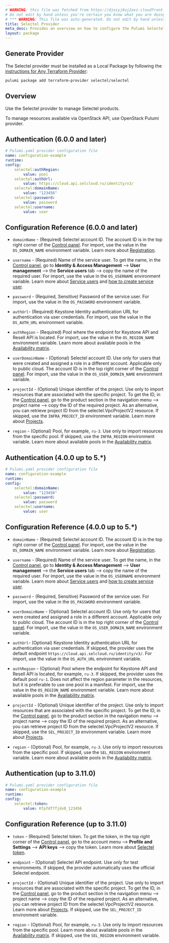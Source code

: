 ```yaml
---
# WARNING: this file was fetched from https://djoiyj6oj2oxz.cloudfront.net/docs/registry.opentofu.org/selectel/selectel/6.4.0/index.md
# Do not edit by hand unless you're certain you know what you are doing!
# *** WARNING: This file was auto-generated. Do not edit by hand unless you're certain you know what you are doing! ***
title: Selectel Provider
meta_desc: Provides an overview on how to configure the Pulumi Selectel provider.
layout: package
---
```


## Generate Provider

The Selectel provider must be installed as a Local Package by following the [instructions for Any Terraform Provider](https://www.pulumi.com/registry/packages/terraform-provider/):

```bash
pulumi package add terraform-provider selectel/selectel
```
## Overview

Use the Selectel provider to manage Selectel products.

To manage resources available via OpenStack API, use OpenStack Pulumi provider.
## Authentication (6.0.0 and later)

```yaml
# Pulumi.yaml provider configuration file
name: configuration-example
runtime:
config:
    selectel:authRegion:
        value: pool
    selectel:authUrl:
        value: https://cloud.api.selcloud.ru/identity/v3/
    selectel:domainName:
        value: "123456"
    selectel:password:
        value: password
    selectel:username:
        value: user

```
## Configuration Reference (6.0.0 and later)

* `domainName` - (Required) Selectel account ID. The account ID is in the top right corner of the [Control panel](https://my.selectel.ru/). For import, use the value in the `OS_DOMAIN_NAME` environment variable. Learn more about [Registration](https://docs.selectel.ru/en/control-panel-actions/account/registration/).

* `username` - (Required) Name of the service user. To get the name, in the [Control panel](https://my.selectel.ru/iam/users_management/users?type=service), go to **Identity & Access Management** ⟶ **User management** ⟶ the **Service users** tab ⟶ copy the name of the required user. For import, use the value in the `OS_USERNAME` environment variable. Learn more about [Service users](https://docs.selectel.ru/en/control-panel-actions/users-and-roles/user-types-and-roles/) and [how to create service user](https://docs.selectel.ru/en/control-panel-actions/users-and-roles/add-user/#add-service-user).

* `password` - (Required, Sensitive) Password of the service user. For import, use the value in the `OS_PASSWORD` environment variable.

* `authUrl`- (Required) Keystone Identity authentication URL for authentication via user credentials. For import, use the value in the `OS_AUTH_URL` environment variable.

* `authRegion` - (Required) Pool where the endpoint for Keystone API and Resell API is located. For import, use the value in the `OS_REGION_NAME` environment variable. Learn more about available pools in the [Availability matrix](https://docs.selectel.ru/en/control-panel-actions/availability-matrix/).

* `userDomainName` - (Optional) Selectel account ID. Use only for users that were created and assigned a role in a different account. Applicable only to public cloud. The account ID is in the top right corner of the [Control panel](https://my.selectel.ru/). For import, use the value in the `OS_USER_DOMAIN_NAME` environment variable.

* `projectId` - (Optional) Unique identifier of the project. Use only to import resources that are associated with the specific project. To get the ID, in the [Control panel](https://my.selectel.ru/), go to the product section in the navigation menu ⟶ project name ⟶ copy the ID of the required project. As an alternative, you can retrieve project ID from the selectel.VpcProjectV2 resource. If skipped, use the `INFRA_PROJECT_ID` environment variable. Learn more about [Projects](https://docs.selectel.ru/en/control-panel-actions/projects/about-projects/).

* `region` - (Optional) Pool, for example, `ru-3`. Use only to import resources from the specific pool. If skipped, use the `INFRA_REGION` environment variable. Learn more about available pools in the [Availability matrix](https://docs.selectel.ru/en/control-panel-actions/availability-matrix/).
## Authentication (4.0.0 up to 5.*)

```yaml
# Pulumi.yaml provider configuration file
name: configuration-example
runtime:
config:
    selectel:domainName:
        value: "123456"
    selectel:password:
        value: password
    selectel:username:
        value: user

```
## Configuration Reference (4.0.0 up to 5.*)

* `domainName` - (Required) Selectel account ID. The account ID is in the top right corner of the [Control panel](https://my.selectel.ru/). For import, use the value in the `OS_DOMAIN_NAME` environment variable. Learn more about [Registration](https://docs.selectel.ru/en/control-panel-actions/account/registration/).

* `username` - (Required) Name of the service user. To get the name, in the [Control panel](https://my.selectel.ru/iam/users_management/users?type=service), go to **Identity & Access Management** ⟶ **User management** ⟶ the **Service users** tab ⟶ copy the name of the required user. For import, use the value in the `OS_USERNAME` environment variable. Learn more about [Service users](https://docs.selectel.ru/en/control-panel-actions/users-and-roles/user-types-and-roles/) and [how to create service user](https://docs.selectel.ru/en/control-panel-actions/users-and-roles/add-user/#add-service-user).

* `password` - (Required, Sensitive) Password of the service user. For import, use the value in the `OS_PASSWORD` environment variable.

* `userDomainName` - (Optional) Selectel account ID. Use only for users that were created and assigned a role in a different account. Applicable only to public cloud. The account ID is in the top right corner of the [Control panel](https://my.selectel.ru/). For import, use the value in the `OS_USER_DOMAIN_NAME` environment variable.

* `authUrl`- (Optional) Keystone Identity authentication URL for authentication via user credentials. If skipped, the provider uses the default endpoint `https://cloud.api.selcloud.ru/identity/v3/`. For import, use the value in the `OS_AUTH_URL` environment variable.

* `authRegion` - (Optional) Pool where the endpoint for Keystone API and Resell API is located, for example, `ru-3`. If skipped, the provider uses the default pool `ru-1`. Does not affect the region parameter in the resources, but it is preferable to use one pool in a manifest. For import, use the value in the `OS_REGION_NAME` environment variable. Learn more about available pools in the [Availability matrix](https://docs.selectel.ru/en/control-panel-actions/availability-matrix/).

* `projectId` - (Optional) Unique identifier of the project. Use only to import resources that are associated with the specific project. To get the ID, in the [Control panel](https://my.selectel.ru/), go to the product section in the navigation menu ⟶ project name ⟶ copy the ID of the required project. As an alternative, you can retrieve project ID from the selectel.VpcProjectV2 resource. If skipped, use the `SEL_PROJECT_ID` environment variable. Learn more about [Projects](https://docs.selectel.ru/en/control-panel-actions/projects/about-projects/).

* `region` - (Optional) Pool, for example, `ru-3`. Use only to import resources from the specific pool. If skipped, use the `SEL_REGION` environment variable. Learn more about available pools in the [Availability matrix](https://docs.selectel.ru/en/control-panel-actions/availability-matrix/).
## Authentication (up to 3.11.0)

```yaml
# Pulumi.yaml provider configuration file
name: configuration-example
runtime:
config:
    selectel:token:
        value: Kfpfdf7fjdv0_123456

```
## Configuration Reference (up to 3.11.0)

* `token` - (Required) Selectel token. To get the token, in the top right corner of the [Control panel](https://my.selectel.ru/profile/apikeys), go to the account menu ⟶ **Profile and Settings** ⟶ **API keys** ⟶ copy the token. Learn more about [Selectel token](https://developers.selectel.ru/docs/control-panel/authorization/).

* `endpoint` - (Optional) Selectel API endpoint. Use only for test environments. If skipped, the provider automatically uses the official Selectel endpoint.

* `projectId` - (Optional) Unique identifier of the project. Use only to import resources that are associated with the specific project. To get the ID, in the [Control panel](https://my.selectel.ru/), go to the product section in the navigation menu ⟶ project name ⟶ copy the ID of the required project. As an alternative, you can retrieve project ID from the selectel.VpcProjectV2 resource. Learn more about [Projects](https://docs.selectel.ru/en/control-panel-actions/projects/about-projects/). If skipped, use the `SEL_PROJECT_ID` environment variable.

* `region` - (Optional) Pool, for example, `ru-3`. Use only to import resources from the specific pool. Learn more about available pools in the [Availability matrix](https://docs.selectel.ru/en/control-panel-actions/availability-matrix/). If skipped, use the `SEL_REGION` environment variable.